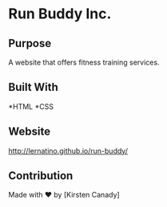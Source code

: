 # Run Buddy Inc.
## Purpose
A website that offers fitness training services.
## Built With
*HTML
*CSS
## Website
http://lernatino.github.io/run-buddy/
## Contribution
Made with ❤️ by [Kirsten Canady]
